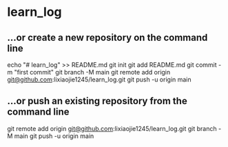 # learn_log
## …or create a new repository on the command line
echo "# learn_log" >> README.md
git init
git add README.md
git commit -m "first commit"
git branch -M main
git remote add origin git@github.com:lixiaojie1245/learn_log.git
git push -u origin main
## …or push an existing repository from the command line
git remote add origin git@github.com:lixiaojie1245/learn_log.git
git branch -M main
git push -u origin main

